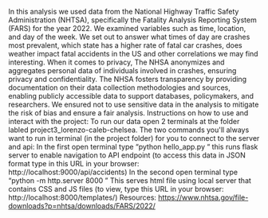   In this analysis we used data from the National Highway Traffic Safety Administration (NHTSA), specifically the Fatality Analysis Reporting System (FARS) for the year 2022. We examined variables such as time, location, and day of the week. We set out to answer what times of day are crashes most prevalent, which state has a higher rate of fatal car crashes, does weather impact fatal accidents in the US and other correlations we may find interesting. 
  When it comes to privacy, The NHSA anonymizes and aggregates personal data of individuals involved in crashes, ensuring privacy and confidentiality. The NHSA fosters transparency by providing documentation on their data collection methodologies and sources, enabling publicly accessible data to support databases, policymakers, and researchers. We ensured not to use sensitive data in the analysis to mitigate the risk of bias and ensure a fair analysis.
  Instructions on how to use and interact with the project:
To run our data open 2 terminals at the folder labled project3_lorenzo-caleb-chelsea. The two commands you'll always want to run in terminal (in the project folder) for you to connect to the server and api:
  In the first open terminal type “python hello_app.py  “ this runs flask server to enable navigation to API endpoint (to access this data in JSON format type in this URL in your browser: http://localhost:9000/api/accidents)
  In the second open terminal type “python -m http.server 8000 ”  This serves html file using local server that contains CSS and JS files (to view, type this URL in your browser: http://localhost:8000/templates/)
Resources:
https://www.nhtsa.gov/file-downloads?p=nhtsa/downloads/FARS/2022/



